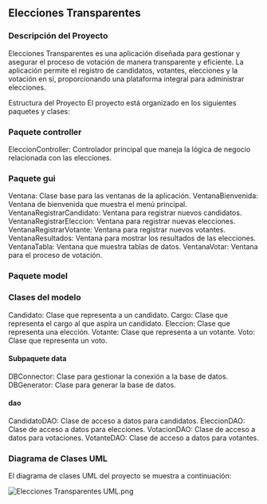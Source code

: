 ## Elecciones Transparentes
### Descripción del Proyecto
Elecciones Transparentes es una aplicación diseñada para gestionar y asegurar el proceso de votación de manera transparente y eficiente. La aplicación permite el registro de candidatos, votantes, elecciones y la votación en sí, proporcionando una plataforma integral para administrar elecciones.

Estructura del Proyecto
El proyecto está organizado en los siguientes paquetes y clases:

### Paquete controller
EleccionController: Controlador principal que maneja la lógica de negocio relacionada con las elecciones.
### Paquete gui
Ventana: Clase base para las ventanas de la aplicación.
VentanaBienvenida: Ventana de bienvenida que muestra el menú principal.
VentanaRegistrarCandidato: Ventana para registrar nuevos candidatos.
VentanaRegistrarEleccion: Ventana para registrar nuevas elecciones.
VentanaRegistrarVotante: Ventana para registrar nuevos votantes.
VentanaResultados: Ventana para mostrar los resultados de las elecciones.
VentanaTabla: Ventana que muestra tablas de datos.
VentanaVotar: Ventana para el proceso de votación.
### Paquete model
### Clases del modelo
Candidato: Clase que representa a un candidato.
Cargo: Clase que representa el cargo al que aspira un candidato.
Eleccion: Clase que representa una elección.
Votante: Clase que representa a un votante.
Voto: Clase que representa un voto.
#### Subpaquete data
DBConnector: Clase para gestionar la conexión a la base de datos.
DBGenerator: Clase para generar la base de datos.
#### dao
CandidatoDAO: Clase de acceso a datos para candidatos.
EleccionDAO: Clase de acceso a datos para elecciones.
VotacionDAO: Clase de acceso a datos para votaciones.
VotanteDAO: Clase de acceso a datos para votantes.

### Diagrama de Clases UML
El diagrama de clases UML del proyecto se muestra a continuación:

![Elecciones Transparentes UML.png](Elecciones%20Transparentes%20UML.png)

